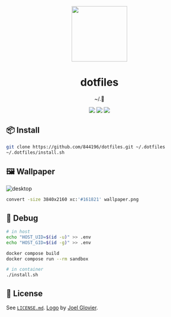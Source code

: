 <div align="center">
  <p>&nbsp;</p>

  <img
    src="https://raw.githubusercontent.com/jglovier/dotfiles-logo/main/dotfiles-logo-icon.png"
    height="150px"
  />

  <h1>dotfiles</h1>

  ~/.📑

  <img src="https://img.shields.io/badge/Windows-%23.svg?style=flat-square&logo=windows&color=0078D6&logoColor=white" />
  <img src="https://img.shields.io/badge/Linux-%23.svg?style=flat-square&logo=linux&color=FCC624&logoColor=black" />
  <img src="https://img.shields.io/badge/macOS-%23.svg?style=flat-square&logo=apple&color=000000&logoColor=white" />
</div>

## :package: Install

```bash
git clone https://github.com/844196/dotfiles.git ~/.dotfiles
~/.dotfiles/install.sh
```

## :framed_picture: Wallpaper

![desktop](https://user-images.githubusercontent.com/4990822/187770964-2f1a4501-46ad-41e0-9a5c-e5497594cebc.png)

```bash
convert -size 3840x2160 xc:'#161821' wallpaper.png
```

## :construction_worker: Debug

```bash
# in host
echo "HOST_UID=$(id -u)" >> .env
echo "HOST_GID=$(id -g)" >> .env

docker compose build
docker compose run --rm sandbox
```

```bash
# in container
./install.sh
```

## :page_facing_up: License

See [`LICENSE.md`](/LICENSE.md). [Logo](https://github.com/jglovier/dotfiles-logo) by [Joel Glovier](https://github.com/jglovier).
